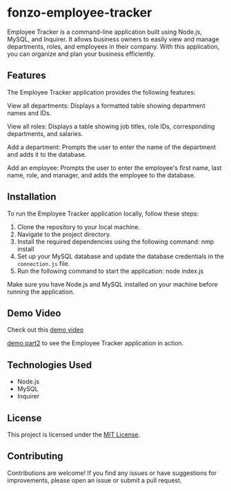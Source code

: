# fonzo-employee-tracker

Employee Tracker is a command-line application built using Node.js, MySQL, and Inquirer. It allows business owners to easily view and manage departments, roles, and employees in their company. With this application, you can organize and plan your business efficiently.

## Features

The Employee Tracker application provides the following features:

View all departments: Displays a formatted table showing department names and IDs.

View all roles: Displays a table showing job titles, role IDs, corresponding departments, and salaries.

Add a department: Prompts the user to enter the name of the department and adds it to the database.

Add an employee: Prompts the user to enter the employee's first name, last name, role, and manager, and adds the employee to the database.
## Installation

To run the Employee Tracker application locally, follow these steps:

1. Clone the repository to your local machine.
2. Navigate to the project directory.
3. Install the required dependencies using the following command: nmp install
4. Set up your MySQL database and update the database credentials in the `connection.js` file.
5. Run the following command to start the application: node index.js

Make sure you have Node.js and MySQL installed on your machine before running the application.

## Demo Video

Check out this [demo video](https://youtu.be/1ouDNxdTB4M) 

[demo part2](https://youtu.be/Me2j46yz68o) to see the Employee Tracker application in action.

## Technologies Used

- Node.js
- MySQL
- Inquirer

## License

This project is licensed under the [MIT License](link-to-your-license-file).

## Contributing

Contributions are welcome! If you find any issues or have suggestions for improvements, please open an issue or submit a pull request.


